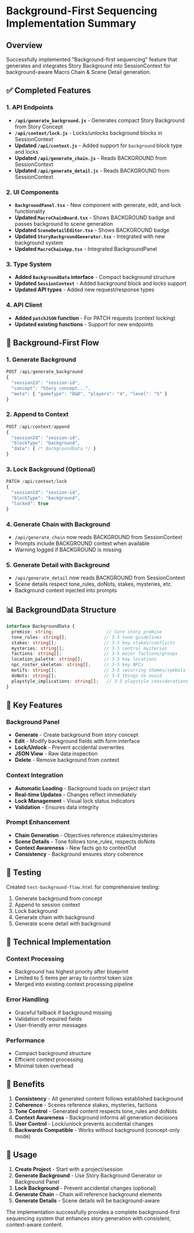 # Background-First Sequencing Implementation Summary

## Overview
Successfully implemented "Background-first sequencing" feature that generates and integrates Story Background into SessionContext for background-aware Macro Chain & Scene Detail generation.

## ✅ Completed Features

### 1. API Endpoints
- **`/api/generate_background.js`** - Generates compact Story Background from Story Concept
- **`/api/context/lock.js`** - Locks/unlocks background blocks in SessionContext
- **Updated `/api/context.js`** - Added support for `background` block type and locks
- **Updated `/api/generate_chain.js`** - Reads BACKGROUND from SessionContext
- **Updated `/api/generate_detail.js`** - Reads BACKGROUND from SessionContext

### 2. UI Components
- **`BackgroundPanel.tsx`** - New component with generate, edit, and lock functionality
- **Updated `MacroChainBoard.tsx`** - Shows BACKGROUND badge and passes background to scene generation
- **Updated `SceneDetailEditor.tsx`** - Shows BACKGROUND badge
- **Updated `StoryBackgroundGenerator.tsx`** - Integrated with new background system
- **Updated `MacroChainApp.tsx`** - Integrated BackgroundPanel

### 3. Type System
- **Added `BackgroundData` interface** - Compact background structure
- **Updated `SessionContext`** - Added background block and locks support
- **Updated API types** - Added new request/response types

### 4. API Client
- **Added `patchJSON` function** - For PATCH requests (context locking)
- **Updated existing functions** - Support for new endpoints

## 🔄 Background-First Flow

### 1. Generate Background
```javascript
POST /api/generate_background
{
  "sessionId": "session-id",
  "concept": "Story concept...",
  "meta": { "gameType": "D&D", "players": "4", "level": "5" }
}
```

### 2. Append to Context
```javascript
POST /api/context/append
{
  "sessionId": "session-id",
  "blockType": "background",
  "data": { /* BackgroundData */ }
}
```

### 3. Lock Background (Optional)
```javascript
PATCH /api/context/lock
{
  "sessionId": "session-id",
  "blockType": "background",
  "locked": true
}
```

### 4. Generate Chain with Background
- `/api/generate_chain` now reads BACKGROUND from SessionContext
- Prompts include BACKGROUND context when available
- Warning logged if BACKGROUND is missing

### 5. Generate Detail with Background
- `/api/generate_detail` now reads BACKGROUND from SessionContext
- Scene details respect tone_rules, doNots, stakes, mysteries, etc.
- Background context injected into prompts

## 📊 BackgroundData Structure

```typescript
interface BackgroundData {
  premise: string;                    // Core story premise
  tone_rules: string[];              // 3-5 tone guidelines
  stakes: string[];                  // 3-5 key stakes/conflicts
  mysteries: string[];               // 3-5 central mysteries
  factions: string[];                // 3-5 major factions/groups
  location_palette: string[];        // 3-5 key locations
  npc_roster_skeleton: string[];     // 3-5 key NPCs
  motifs: string[];                  // 3-5 recurring themes/symbols
  doNots: string[];                  // 3-5 things to avoid
  playstyle_implications: string[];   // 3-5 playstyle considerations
}
```

## 🎯 Key Features

### Background Panel
- **Generate** - Create background from story concept
- **Edit** - Modify background fields with form interface
- **Lock/Unlock** - Prevent accidental overwrites
- **JSON View** - Raw data inspection
- **Delete** - Remove background from context

### Context Integration
- **Automatic Loading** - Background loads on project start
- **Real-time Updates** - Changes reflect immediately
- **Lock Management** - Visual lock status indicators
- **Validation** - Ensures data integrity

### Prompt Enhancement
- **Chain Generation** - Objectives reference stakes/mysteries
- **Scene Details** - Tone follows tone_rules, respects doNots
- **Context Awareness** - New facts go to contextOut
- **Consistency** - Background ensures story coherence

## 🧪 Testing

Created `test-background-flow.html` for comprehensive testing:
1. Generate background from concept
2. Append to session context
3. Lock background
4. Generate chain with background
5. Generate scene detail with background

## 🔧 Technical Implementation

### Context Processing
- Background has highest priority after blueprint
- Limited to 5 items per array to control token size
- Merged into existing context processing pipeline

### Error Handling
- Graceful fallback if background missing
- Validation of required fields
- User-friendly error messages

### Performance
- Compact background structure
- Efficient context processing
- Minimal token overhead

## 🚀 Benefits

1. **Consistency** - All generated content follows established background
2. **Coherence** - Scenes reference stakes, mysteries, factions
3. **Tone Control** - Generated content respects tone_rules and doNots
4. **Context Awareness** - Background informs all generation decisions
5. **User Control** - Lock/unlock prevents accidental changes
6. **Backwards Compatible** - Works without background (concept-only mode)

## 📝 Usage

1. **Create Project** - Start with a project/session
2. **Generate Background** - Use Story Background Generator or Background Panel
3. **Lock Background** - Prevent accidental changes (optional)
4. **Generate Chain** - Chain will reference background elements
5. **Generate Details** - Scene details will be background-aware

The implementation successfully provides a complete background-first sequencing system that enhances story generation with consistent, context-aware content.
